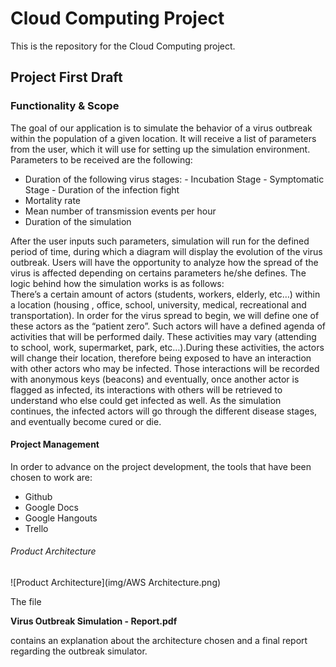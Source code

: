 # Cloud Computing Project #
This is the repository for the Cloud Computing project.

## Project First Draft  ##
### Functionality & Scope ###
The goal of our application is to simulate the behavior of a virus outbreak within the population of a given location. It will receive a list of parameters from the user, which it will use for setting up the simulation environment. Parameters to be received are the following:
-    Duration of the following virus stages:
    -   Incubation Stage
    -   Symptomatic Stage
    -   Duration of the infection fight
-	Mortality rate
-	Mean number of transmission events per hour
-	Duration of the simulation

After the user inputs such parameters, simulation will run for the defined period of time, during which a diagram will display the evolution of the virus outbreak. Users will have the opportunity to analyze how the spread of the virus is affected depending on certains parameters he/she defines. The logic behind how the simulation works is as follows: <br/> 
There’s a certain amount of actors (students, workers, elderly, etc…) within a location (housing , office, school, university, medical, recreational and transportation). In order for the virus spread to begin, we will define one of these actors as the “patient zero”. Such actors will have a defined agenda of activities that will be performed daily. These activities may vary (attending to school, work, supermarket, park, etc…).During these activities, the actors will change their location, therefore being exposed to have an interaction with other actors who may be infected. Those interactions will be recorded with anonymous keys (beacons) and eventually, once another actor is flagged as infected, its interactions with others will be retrieved to understand who else could get infected as well. As the simulation continues, the infected actors will go through the different disease stages, and eventually become cured or die.

#### Project Management ####
In order to advance on the project development, the tools that have been chosen to work are:
-	Github
-	Google Docs
-	Google Hangouts
-	Trello

###### Product Architecture
![Product Architecture](img/AWS Architecture.png)

The file 

**Virus Outbreak Simulation - Report.pdf**

contains an explanation about the architecture chosen and a final report regarding the outbreak simulator.